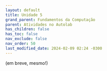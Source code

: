 ```yaml
---
layout: default
title: Unidade 5
grand_parent: Fundamentos da Computação
parent: Atividades no Autolab
has_children: false
has_toc: false
nav_exclude: false
nav_order: 50
last_modified_date: 2024-02-09 02:24 -0300
---
```


(em breve, mesmo!)
